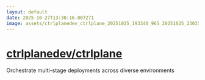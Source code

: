 ```yaml
---
layout: default
date: 2025-10-27T13:30:16.007271
image: assets/ctrlplanedev_ctrlplane_20251025_193340_965_20251025_230351_ef177e--20251026T010454601--cropped.png
---
```


# [ctrlplanedev/ctrlplane](https://github.com/ctrlplanedev/ctrlplane/)

Orchestrate multi-stage deployments across diverse environments
